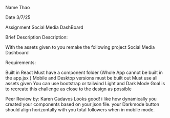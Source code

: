 Name
Thao

Date
3/7/25

Assignment
Social Media DashBoard

Brief Description
Description:

With the assets given to you remake the following project Social Media Dashboard



Requirements:

Built in React 
Must have a component folder (Whole App cannot be built in the app.jsx )
Mobile and Desktop versions must be built out
Must use all assets given
You can use bootstrap or tailwind
Light and Dark Mode
Goal is to recreate this challenge as close to the design as possible



Peer Review by: Karen Cadavos
Looks good! i like how dynamically you created your components based on your json file.  your Darkmode button should align horizontally with you total followers when in mobile mode.
